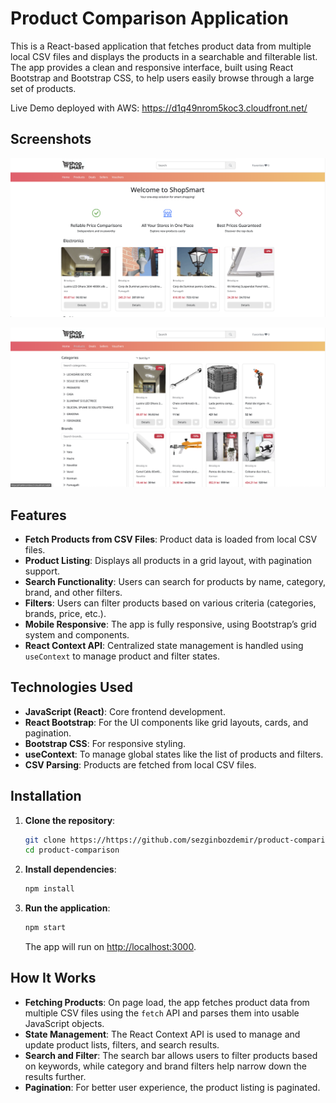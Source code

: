 # Product Comparison Application

This is a React-based application that fetches product data from multiple local CSV files and displays the products in a searchable and filterable list. The app provides a clean and responsive interface, built using React Bootstrap and Bootstrap CSS, to help users easily browse through a large set of products.

Live Demo deployed with AWS: https://d1q49nrom5koc3.cloudfront.net/
## Screenshots

![Home Page](./public/homepage1.png)


![Product List](./public/products1.png)



## Features

- **Fetch Products from CSV Files**: Product data is loaded from local CSV files.
- **Product Listing**: Displays all products in a grid layout, with pagination support.
- **Search Functionality**: Users can search for products by name, category, brand, and other filters.
- **Filters**: Users can filter products based on various criteria (categories, brands, price, etc.).
- **Mobile Responsive**: The app is fully responsive, using Bootstrap’s grid system and components.
- **React Context API**: Centralized state management is handled using `useContext` to manage product and filter states.

## Technologies Used

- **JavaScript (React)**: Core frontend development.
- **React Bootstrap**: For the UI components like grid layouts, cards, and pagination.
- **Bootstrap CSS**: For responsive styling.
- **useContext**: To manage global states like the list of products and filters.
- **CSV Parsing**: Products are fetched from local CSV files.

## Installation

1. **Clone the repository**:

   ```bash
   git clone https://https://github.com/sezginbozdemir/product-comparison
   cd product-comparison
   ```

2. **Install dependencies**:

   ```bash
   npm install
   ```

3. **Run the application**:

   ```bash
   npm start
   ```

   The app will run on [http://localhost:3000](http://localhost:3000).

## How It Works

- **Fetching Products**: On page load, the app fetches product data from multiple CSV files using the `fetch` API and parses them into usable JavaScript objects.
- **State Management**: The React Context API is used to manage and update product lists, filters, and search results.
- **Search and Filter**: The search bar allows users to filter products based on keywords, while category and brand filters help narrow down the results further.
- **Pagination**: For better user experience, the product listing is paginated.
